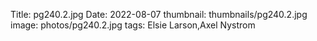 Title: pg240.2.jpg
Date: 2022-08-07
thumbnail: thumbnails/pg240.2.jpg
image: photos/pg240.2.jpg
tags: Elsie Larson,Axel Nystrom
